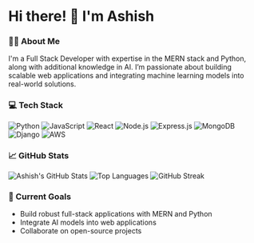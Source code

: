# Hi there! 👋 I'm Ashish

### 👨‍💻 About Me
I'm a Full Stack Developer with expertise in the MERN stack and Python, along with additional knowledge in AI. I’m passionate about building scalable web applications and integrating machine learning models into real-world solutions.

### 💻 Tech Stack
![Python](https://img.shields.io/badge/-Python-3776AB?style=flat-square&logo=python&logoColor=white)
![JavaScript](https://img.shields.io/badge/-JavaScript-F7DF1E?style=flat-square&logo=javascript&logoColor=black)
![React](https://img.shields.io/badge/-React-61DAFB?style=flat-square&logo=react&logoColor=black)
![Node.js](https://img.shields.io/badge/-Node.js-339933?style=flat-square&logo=node.js&logoColor=white)
![Express.js](https://img.shields.io/badge/-Express.js-000000?style=flat-square&logo=express&logoColor=white)
![MongoDB](https://img.shields.io/badge/-MongoDB-47A248?style=flat-square&logo=mongodb&logoColor=white)
![Django](https://img.shields.io/badge/-Django-092E20?style=flat-square&logo=django&logoColor=white)
![AWS](https://img.shields.io/badge/-AWS-FF9900?style=flat-square&logo=amazon-aws&logoColor=black)

### 📈 GitHub Stats
![Ashish's GitHub Stats](https://github-readme-stats.vercel.app/api?username=Ashish-jukaria&show_icons=true&theme=radical)
![Top Languages](https://github-readme-stats.vercel.app/api/top-langs/?username=Ashish-jukaria&layout=compact&theme=radical)
![GitHub Streak](https://github-readme-streak-stats.herokuapp.com/?user=Ashish-jukaria&theme=radical)

### 🌱 Current Goals
- Build robust full-stack applications with MERN and Python
- Integrate AI models into web applications
- Collaborate on open-source projects
